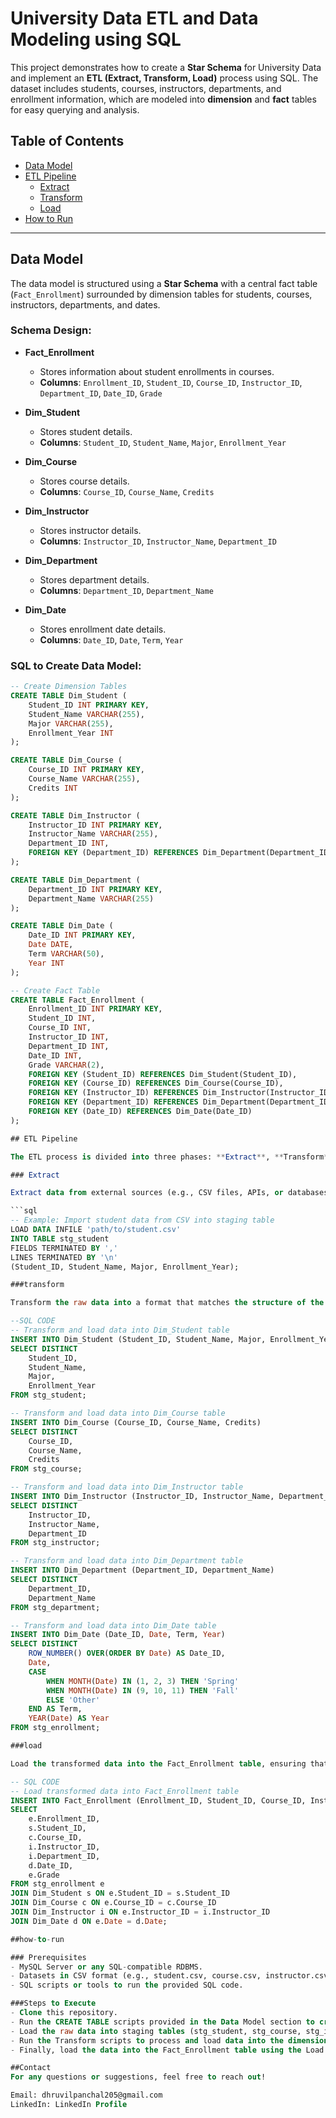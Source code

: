 # University Data ETL and Data Modeling using SQL

This project demonstrates how to create a **Star Schema** for University Data and implement an **ETL (Extract, Transform, Load)** process using SQL. The dataset includes students, courses, instructors, departments, and enrollment information, which are modeled into **dimension** and **fact** tables for easy querying and analysis.

## Table of Contents
- [Data Model](#data-model)
- [ETL Pipeline](#etl-pipeline)
  - [Extract](#extract)
  - [Transform](#transform)
  - [Load](#load)
- [How to Run](#how-to-run)

---

## Data Model

The data model is structured using a **Star Schema** with a central fact table (`Fact_Enrollment`) surrounded by dimension tables for students, courses, instructors, departments, and dates.

### Schema Design:

- **Fact_Enrollment**
    - Stores information about student enrollments in courses.
    - **Columns**: `Enrollment_ID`, `Student_ID`, `Course_ID`, `Instructor_ID`, `Department_ID`, `Date_ID`, `Grade`

- **Dim_Student**
    - Stores student details.
    - **Columns**: `Student_ID`, `Student_Name`, `Major`, `Enrollment_Year`

- **Dim_Course**
    - Stores course details.
    - **Columns**: `Course_ID`, `Course_Name`, `Credits`

- **Dim_Instructor**
    - Stores instructor details.
    - **Columns**: `Instructor_ID`, `Instructor_Name`, `Department_ID`

- **Dim_Department**
    - Stores department details.
    - **Columns**: `Department_ID`, `Department_Name`

- **Dim_Date**
    - Stores enrollment date details.
    - **Columns**: `Date_ID`, `Date`, `Term`, `Year`

### SQL to Create Data Model:

```sql
-- Create Dimension Tables
CREATE TABLE Dim_Student (
    Student_ID INT PRIMARY KEY,
    Student_Name VARCHAR(255),
    Major VARCHAR(255),
    Enrollment_Year INT
);

CREATE TABLE Dim_Course (
    Course_ID INT PRIMARY KEY,
    Course_Name VARCHAR(255),
    Credits INT
);

CREATE TABLE Dim_Instructor (
    Instructor_ID INT PRIMARY KEY,
    Instructor_Name VARCHAR(255),
    Department_ID INT,
    FOREIGN KEY (Department_ID) REFERENCES Dim_Department(Department_ID)
);

CREATE TABLE Dim_Department (
    Department_ID INT PRIMARY KEY,
    Department_Name VARCHAR(255)
);

CREATE TABLE Dim_Date (
    Date_ID INT PRIMARY KEY,
    Date DATE,
    Term VARCHAR(50),
    Year INT
);

-- Create Fact Table
CREATE TABLE Fact_Enrollment (
    Enrollment_ID INT PRIMARY KEY,
    Student_ID INT,
    Course_ID INT,
    Instructor_ID INT,
    Department_ID INT,
    Date_ID INT,
    Grade VARCHAR(2),
    FOREIGN KEY (Student_ID) REFERENCES Dim_Student(Student_ID),
    FOREIGN KEY (Course_ID) REFERENCES Dim_Course(Course_ID),
    FOREIGN KEY (Instructor_ID) REFERENCES Dim_Instructor(Instructor_ID),
    FOREIGN KEY (Department_ID) REFERENCES Dim_Department(Department_ID),
    FOREIGN KEY (Date_ID) REFERENCES Dim_Date(Date_ID)
);

## ETL Pipeline

The ETL process is divided into three phases: **Extract**, **Transform**, and **Load**. In this project, data is extracted into staging tables, transformed to match the dimension and fact tables, and then loaded into the final schema.

### Extract

Extract data from external sources (e.g., CSV files, APIs, or databases) into staging tables.

```sql
-- Example: Import student data from CSV into staging table
LOAD DATA INFILE 'path/to/student.csv'
INTO TABLE stg_student
FIELDS TERMINATED BY ','
LINES TERMINATED BY '\n'
(Student_ID, Student_Name, Major, Enrollment_Year);

###transform

Transform the raw data into a format that matches the structure of the dimension tables.

--SQL CODE
-- Transform and load data into Dim_Student table
INSERT INTO Dim_Student (Student_ID, Student_Name, Major, Enrollment_Year)
SELECT DISTINCT
    Student_ID,
    Student_Name,
    Major,
    Enrollment_Year
FROM stg_student;

-- Transform and load data into Dim_Course table
INSERT INTO Dim_Course (Course_ID, Course_Name, Credits)
SELECT DISTINCT
    Course_ID,
    Course_Name,
    Credits
FROM stg_course;

-- Transform and load data into Dim_Instructor table
INSERT INTO Dim_Instructor (Instructor_ID, Instructor_Name, Department_ID)
SELECT DISTINCT
    Instructor_ID,
    Instructor_Name,
    Department_ID
FROM stg_instructor;

-- Transform and load data into Dim_Department table
INSERT INTO Dim_Department (Department_ID, Department_Name)
SELECT DISTINCT
    Department_ID,
    Department_Name
FROM stg_department;

-- Transform and load data into Dim_Date table
INSERT INTO Dim_Date (Date_ID, Date, Term, Year)
SELECT DISTINCT
    ROW_NUMBER() OVER(ORDER BY Date) AS Date_ID,
    Date,
    CASE
        WHEN MONTH(Date) IN (1, 2, 3) THEN 'Spring'
        WHEN MONTH(Date) IN (9, 10, 11) THEN 'Fall'
        ELSE 'Other'
    END AS Term,
    YEAR(Date) AS Year
FROM stg_enrollment;

###load

Load the transformed data into the Fact_Enrollment table, ensuring that it links with the dimension tables.

-- SQL CODE
-- Load transformed data into Fact_Enrollment table
INSERT INTO Fact_Enrollment (Enrollment_ID, Student_ID, Course_ID, Instructor_ID, Department_ID, Date_ID, Grade)
SELECT
    e.Enrollment_ID,
    s.Student_ID,
    c.Course_ID,
    i.Instructor_ID,
    i.Department_ID,
    d.Date_ID,
    e.Grade
FROM stg_enrollment e
JOIN Dim_Student s ON e.Student_ID = s.Student_ID
JOIN Dim_Course c ON e.Course_ID = c.Course_ID
JOIN Dim_Instructor i ON e.Instructor_ID = i.Instructor_ID
JOIN Dim_Date d ON e.Date = d.Date;

##how-to-run

### Prerequisites
- MySQL Server or any SQL-compatible RDBMS.
- Datasets in CSV format (e.g., student.csv, course.csv, instructor.csv, enrollment.csv).
- SQL scripts or tools to run the provided SQL code.

###Steps to Execute
- Clone this repository.
- Run the CREATE TABLE scripts provided in the Data Model section to create the database schema.
- Load the raw data into staging tables (stg_student, stg_course, stg_instructor, stg_enrollment) using LOAD DATA INFILE.
- Run the Transform scripts to process and load data into the dimension tables.
- Finally, load the data into the Fact_Enrollment table using the Load script.

##Contact
For any questions or suggestions, feel free to reach out!

Email: dhruvilpanchal205@gmail.com
LinkedIn: LinkedIn Profile
